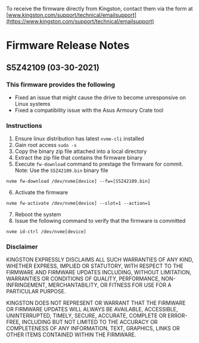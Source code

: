To receive the firmware directly from Kingston, contact them via the form at [www.kingston.com/support/technical/emailsupport](https://www.kingston.com/support/technical/emailsupport)

# Firmware Release Notes

## S5Z42109 (03-30-2021)

### This firmware provides the following

- Fixed an issue that might cause the drive to become unresponsive on Linux systems
- Fixed a compatibility issue with the Asus Armoury Crate tool

### Instructions

1. Ensure linux distribution has latest ```nvme-cli``` installed
2. Gain root access ```sudo -s```
3. Copy the binary zip file attached into a local directory
4. Extract the zip file that contains the firmware binary
5. Execute ```fw-download``` command to prestage the firmware for commit. Note: Use the ```S5Z42109.bin``` binary file

```
nvme fw-download /dev/nvme[device] --fw=[S5Z42109.bin]
```

6. Activate the firmware

```
nvme fw-activate /dev/nvme[device] --slot=1 --action=1
```

7. Reboot the system
8. Issue the following command to verify that the firmware is committed

```
nvme id-ctrl /dev/nvme[device]
```

### Disclaimer

KINGSTON EXPRESSLY DISCLAIMS ALL SUCH WARRANTIES OF ANY KIND, WHETHER EXPRESS, IMPLIED OR STATUTORY, WITH RESPECT TO THE FIRMWARE AND FIRMWARE UPDATES INCLUDING, WITHOUT LIMITATION, WARRANTIES OR CONDITIONS OF QUALITY, PERFORMANCE, NON-INFRINGEMENT, MERCHANTABILITY, OR FITNESS FOR USE FOR A PARTICULAR PURPOSE.

KINGSTON DOES NOT REPRESENT OR WARRANT THAT THE FIRMWARE OR FIRMWARE UPDATES WILL ALWAYS BE AVAILABLE, ACCESSIBLE, UNINTERRUPTED, TIMELY, SECURE, ACCURATE, COMPLETE OR ERROR-FREE, INCLUDING BUT NOT LIMITED TO THE ACCURACY OR COMPLETENESS OF ANY INFORMATION, TEXT, GRAPHICS, LINKS OR OTHER ITEMS CONTAINED WITHIN THE FIRMWARE.
